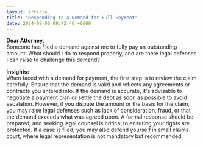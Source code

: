 ```yaml
---
layout: article
title: "Responding to a Demand for Full Payment"
date: 2024-09-06 09:42:40 +0800
---
```


<p><strong>Dear Attorney,</strong><br> Someone has filed a demand against me to fully pay an outstanding amount. What should I do to respond properly, and are there legal defenses I can raise to challenge this demand?</p><p><strong>Insights:</strong><br> When faced with a demand for payment, the first step is to review the claim carefully. Ensure that the demand is valid and reflects any agreements or contracts you entered into. If the demand is accurate, it's advisable to negotiate a payment plan or settle the debt as soon as possible to avoid escalation. However, if you dispute the amount or the basis for the claim, you may raise legal defenses such as lack of consideration, fraud, or that the demand exceeds what was agreed upon. A formal response should be prepared, and seeking legal counsel is critical to ensuring your rights are protected. If a case is filed, you may also defend yourself in small claims court, where legal representation is not mandatory but recommended.</p>
